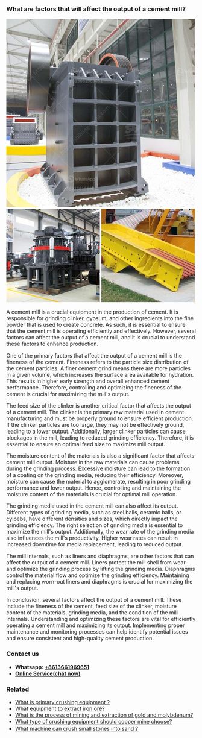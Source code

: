 <h3>What are factors that will affect the output of a cement mill?</h3><img src='1701742515.jpg' alt=''><p>A cement mill is a crucial equipment in the production of cement. It is responsible for grinding clinker, gypsum, and other ingredients into the fine powder that is used to create concrete. As such, it is essential to ensure that the cement mill is operating efficiently and effectively. However, several factors can affect the output of a cement mill, and it is crucial to understand these factors to enhance production.</p><p>One of the primary factors that affect the output of a cement mill is the fineness of the cement. Fineness refers to the particle size distribution of the cement particles. A finer cement grind means there are more particles in a given volume, which increases the surface area available for hydration. This results in higher early strength and overall enhanced cement performance. Therefore, controlling and optimizing the fineness of the cement is crucial for maximizing the mill's output.</p><p>The feed size of the clinker is another critical factor that affects the output of a cement mill. The clinker is the primary raw material used in cement manufacturing and must be properly ground to ensure efficient production. If the clinker particles are too large, they may not be effectively ground, leading to a lower output. Additionally, larger clinker particles can cause blockages in the mill, leading to reduced grinding efficiency. Therefore, it is essential to ensure an optimal feed size to maximize mill output.</p><p>The moisture content of the materials is also a significant factor that affects cement mill output. Moisture in the raw materials can cause problems during the grinding process. Excessive moisture can lead to the formation of a coating on the grinding media, reducing their efficiency. Moreover, moisture can cause the material to agglomerate, resulting in poor grinding performance and lower output. Hence, controlling and maintaining the moisture content of the materials is crucial for optimal mill operation.</p><p>The grinding media used in the cement mill can also affect its output. Different types of grinding media, such as steel balls, ceramic balls, or cylpebs, have different densities and sizes, which directly impact the grinding efficiency. The right selection of grinding media is essential to maximize the mill's output. Additionally, the wear rate of the grinding media also influences the mill's productivity. Higher wear rates can result in increased downtime for media replacement, leading to reduced output.</p><p>The mill internals, such as liners and diaphragms, are other factors that can affect the output of a cement mill. Liners protect the mill shell from wear and optimize the grinding process by lifting the grinding media. Diaphragms control the material flow and optimize the grinding efficiency. Maintaining and replacing worn-out liners and diaphragms is crucial for maximizing the mill's output.</p><p>In conclusion, several factors affect the output of a cement mill. These include the fineness of the cement, feed size of the clinker, moisture content of the materials, grinding media, and the condition of the mill internals. Understanding and optimizing these factors are vital for efficiently operating a cement mill and maximizing its output. Implementing proper maintenance and monitoring processes can help identify potential issues and ensure consistent and high-quality cement production.</p><h3>Contact us</h3><ul><li><strong>Whatsapp:&nbsp;<a href="https://wa.me/8613661969651">+8613661969651</a></strong></li><li><a href="https://swt.shibang-china.com/?git&amp;zhl&amp;What are factors that will affect the output of a cement mill"><strong>Online Service(chat now)</strong></a></li></ul><h3>Related</h3><ul><li><a href='What is primary crushing equipment .md'>What is primary crushing equipment ?</a></li><li><a href='What equipment to extract iron ore.md'>What equipment to extract iron ore?</a></li><li><a href='What is the process of mining and extraction of gold and molybdenum.md'>What is the process of mining and extraction of gold and molybdenum?</a></li><li><a href='What type of crushing equipment should copper mine choose.md'>What type of crushing equipment should copper mine choose?</a></li><li><a href='What machine can crush small stones into sand？.md'>What machine can crush small stones into sand？</a></li></ul>